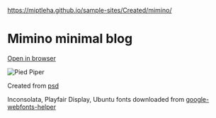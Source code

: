 https://miptleha.github.io/sample-sites/Created/mimino/

# Mimino minimal blog

[Open in browser](https://miptleha.github.io/sample-sites/Created/mimino/)

![Pied Piper](Photo.jpg)

Created from [psd](https://freebiesbug.com/psd-freebies/minimo-minimal-blog-template/)

Inconsolata, Playfair Display, Ubuntu fonts downloaded from [google-webfonts-helper](https://google-webfonts-helper.herokuapp.com/fonts)
